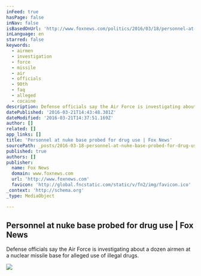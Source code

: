 ```yaml
---
inFeed: true
hasPage: false
inNav: false
isBasedOnUrl: 'http://www.foxnews.com/politics/2016/03/18/personnel-at-nuke-base-probed-for-drug-use.html'
inLanguage: en
starred: false
keywords:
  - airmen
  - investigation
  - force
  - missile
  - air
  - officials
  - 90th
  - faq
  - alleged
  - cocaine
description: Defense officials say the Air Force is investigating about a dozen airmen at a nuclear missile base for alleged use of illegal drugs.
datePublished: '2016-03-21T14:43:48.381Z'
dateModified: '2016-03-21T14:37:51.169Z'
author: []
related: []
app_links: []
title: 'Personnel at nuke base probed for drug use | Fox News'
sourcePath: _posts/2016-03-18-personnel-at-nuke-base-probed-for-drug-use-or-fox-news.md
published: true
authors: []
publisher:
  name: Fox News
  domain: www.foxnews.com
  url: 'http://www.foxnews.com'
  favicon: 'http://global.fncstatic.com/static/v/fn2/img/favicon.ico'
_context: 'http://schema.org'
_type: MediaObject

---
```

<article style=""><h1>Personnel at nuke base probed for drug use | Fox News</h1><p>Defense officials say the Air Force is investigating about a dozen airmen at a nuclear missile base for alleged use of illegal drugs.</p><img src="https://s3-us-west-2.amazonaws.com/the-grid-img/p/617b5398a589d1d55e824b84e5e9dddd0874c3c0.jpg" /></article>